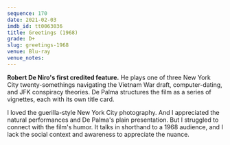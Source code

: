 ```yaml
---
sequence: 170
date: 2021-02-03
imdb_id: tt0063036
title: Greetings (1968)
grade: D+
slug: greetings-1968
venue: Blu-ray
venue_notes:
---
```


**Robert De Niro's first credited feature.** He plays one of three New York City twenty-somethings navigating the Vietnam War draft, computer-dating, and JFK conspiracy theories. De Palma structures the film as a series of vignettes, each with its own title card.

<!-- end -->

I loved the guerilla-style New York City photography. And I appreciated the natural performances and De Palma's plain presentation. But I struggled to connect with the film's humor. It talks in shorthand to a 1968 audience, and I lack the social context and awareness to appreciate the nuance.
